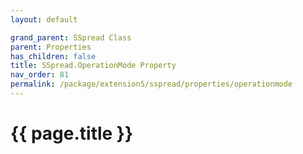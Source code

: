 ```yaml
---
layout: default

grand_parent: SSpread Class
parent: Properties
has_children: false
title: SSpread.OperationMode Property
nav_order: 81
permalink: /package/extension5/sspread/properties/operationmode
---
```

# {{ page.title }}